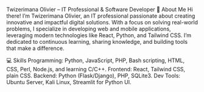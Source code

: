 Twizerimana Olivier – IT Professional & Software Developer
👋 About Me
Hi there! I’m Twizerimana Olivier, an IT professional passionate about creating innovative and impactful digital solutions. With a focus on solving real-world problems, I specialize in developing web and mobile applications, leveraging modern technologies like React, Python, and Tailwind CSS. I’m dedicated to continuous learning, sharing knowledge, and building tools that make a difference.

💻 Skills
Programming: Python, JavaScript, PHP, Bash scripting, HTML, CSS, Perl, Node.js, and learning C/C++.
Frontend: React, Tailwind CSS, plain CSS.
Backend: Python (Flask/Django), PHP, SQLite3.
Dev Tools: Ubuntu Server, Kali Linux, Streamlit for Python UI.
